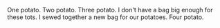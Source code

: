 One potato.
Two potato.
Three potato.
I don't have a bag big enough for these tots.
I sewed together a new bag for our potatoes.
Four potato.

